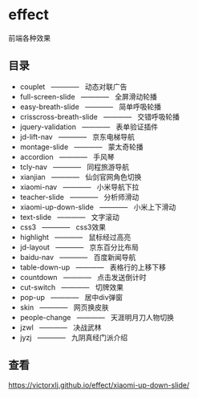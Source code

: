 # effect
前端各种效果

## 目录
- couplet &nbsp;&nbsp;———— &nbsp;&nbsp;动态对联广告
- full-screen-slide &nbsp;&nbsp;———— &nbsp;&nbsp;全屏滑动轮播
- easy-breath-slide  &nbsp;&nbsp;———— &nbsp;&nbsp;简单呼吸轮播
- crisscross-breath-slide &nbsp;&nbsp;———— &nbsp;&nbsp;交错呼吸轮播
- jquery-validation  &nbsp;&nbsp;———— &nbsp;&nbsp;表单验证插件
- jd-lift-nav  &nbsp;&nbsp;———— &nbsp;&nbsp;京东电梯导航
- montage-slide  &nbsp;&nbsp;———— &nbsp;&nbsp;蒙太奇轮播
- accordion  &nbsp;&nbsp;———— &nbsp;&nbsp;手风琴
- tcly-nav  &nbsp;&nbsp;———— &nbsp;&nbsp;同程旅游导航
- xianjian  &nbsp;&nbsp;———— &nbsp;&nbsp;仙剑官网角色切换
- xiaomi-nav  &nbsp;&nbsp;———— &nbsp;&nbsp;小米导航下拉
- teacher-slide  &nbsp;&nbsp;———— &nbsp;&nbsp;分析师滑动
- xiaomi-up-down-slide  &nbsp;&nbsp;———— &nbsp;&nbsp;小米上下滑动
- text-slide  &nbsp;&nbsp;———— &nbsp;&nbsp;文字滚动
- css3  &nbsp;&nbsp;———— &nbsp;&nbsp;css3效果
- highlight  &nbsp;&nbsp;———— &nbsp;&nbsp;鼠标经过高亮
- jd-layout  &nbsp;&nbsp;———— &nbsp;&nbsp;京东百分比布局
- baidu-nav  &nbsp;&nbsp;———— &nbsp;&nbsp;百度新闻导航
- table-down-up  &nbsp;&nbsp;———— &nbsp;&nbsp;表格行的上移下移
- countdown  &nbsp;&nbsp;———— &nbsp;&nbsp;点击发送倒计时
- cut-switch  &nbsp;&nbsp;———— &nbsp;&nbsp;切牌效果
- pop-up  &nbsp;&nbsp;———— &nbsp;&nbsp;居中div弹窗
- skin  &nbsp;&nbsp;———— &nbsp;&nbsp;网页换皮肤
- people-change  &nbsp;&nbsp;———— &nbsp;&nbsp;天涯明月刀人物切换
- jzwl  &nbsp;&nbsp;———— &nbsp;&nbsp;决战武林
- jyzj  &nbsp;&nbsp;———— &nbsp;&nbsp;九阴真经门派介绍

## 查看
https://victorxlj.github.io/effect/xiaomi-up-down-slide/




